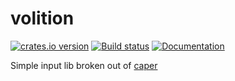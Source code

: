 # volition
[![crates.io version](https://img.shields.io/crates/v/volition.svg)](https://crates.io/crates/volition)
[![Build status](https://travis-ci.org/shockham/volition.svg?branch=master)](https://travis-ci.org/shockham/volition)
[![Documentation](https://docs.rs/volition/badge.svg)](https://docs.rs/volition)

Simple input lib broken out of [caper](https://github.com/shockham/caper)
